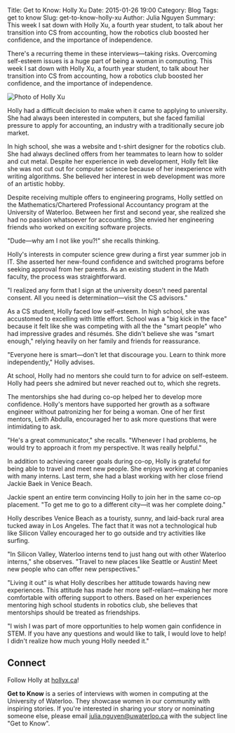 Title: Get to Know: Holly Xu
Date: 2015-01-26 19:00
Category: Blog
Tags: get to know
Slug: get-to-know-holly-xu
Author: Julia Nguyen
Summary: This week I sat down with Holly Xu, a fourth year student, to talk about her transition into CS from accounting, how the robotics club boosted her confidence, and the importance of independence.

There's a recurring theme in these interviews&mdash;taking risks. Overcoming
self-esteem issues is a huge part of being a woman in computing. This week I
sat down with Holly Xu, a fourth year student, to talk about her transition
into CS from accounting, how a robotics club boosted her confidence, and the
importance of independence.

![Photo of Holly Xu](/images/holly_xu.png "Holly Xu")

Holly had a difficult decision to make when it came to applying to university.
She had always been interested in computers, but she faced familial pressure to
apply for accounting, an industry with a traditionally secure job market.

In high school, she was a website and t-shirt designer for the robotics club.
She had always declined offers from her teammates to learn how to solder and
cut metal. Despite her experience in web development, Holly felt like she was
not cut out for computer science because of her inexperience with writing
algorithms. She believed her interest in web development was more of an
artistic hobby.

Despite receiving multiple offers to engineering programs, Holly settled on the
Mathematics/Chartered Professional Accountancy program at the University of
Waterloo. Between her first and second year, she realized she had no passion
whatsoever for accounting. She envied her engineering friends who worked on
exciting software projects.

"Dude&mdash;why am I not like you?!" she recalls thinking.

Holly's interests in computer science grew during a first year summer job in
IT. She asserted her new-found confidence and switched programs before seeking
approval from her parents. As an existing student in the Math faculty, the
process was straightforward.

"I realized any form that I sign at the university doesn't need parental
consent. All you need is determination&mdash;visit the CS advisors."

As a CS student, Holly faced low self-esteem. In high school, she was
accustomed to excelling with little effort. School was a "big kick in the face"
because it felt like she was competing with all the the "smart people" who had
impressive grades and r&eacute;sum&eacute;s. She didn't believe she was "smart
enough," relying heavily on her family and friends for reassurance.

"Everyone here is smart&mdash;don't let that discourage you. Learn to think
more independently," Holly advises.

At school, Holly had no mentors she could turn to for advice on self-esteem.
Holly had peers she admired but never reached out to, which she regrets.

The mentorships she had during co-op helped her to develop more confidence.
Holly's mentors have supported her growth as a software engineer without
patronizing her for being a woman. One of her first mentors, Leith Abdulla,
encouraged her to ask more questions that were intimidating to ask.

"He's a great communicator," she recalls. "Whenever I had problems, he would
try to approach it from my perspective. It was really helpful."

In addition to achieving career goals during co-op, Holly is grateful for being
able to travel and meet new people. She enjoys working at companies with many
interns. Last term, she had a blast working with her close friend Jackie Baek
in Venice Beach.

Jackie spent an entire term convincing Holly to join her in the same co-op
placement. "To get me to go to a different city&mdash;it was her complete
doing."

Holly describes Venice Beach as a touristy, sunny, and laid-back rural area
tucked away in Los Angeles. The fact that it was not a technological hub like
Silicon Valley encouraged her to go outside and try activities like surfing.

"In Silicon Valley, Waterloo interns tend to just hang out with other Waterloo
interns," she observes. "Travel to new places like Seattle or Austin! Meet new
people who can offer new perspectives."

"Living it out" is what Holly describes her attitude towards having new
experiences. This attitude has made her more self-reliant&mdash;making her
more comfortable with offering support to others. Based on her experiences
mentoring high school students in robotics club, she believes that mentorships
should be treated as friendships.

"I wish I was part of more opportunities to help women gain confidence in STEM.
If you have any questions and would like to talk, I would love to help! I
didn't realize how much young Holly needed it."

## Connect ##

Follow Holly at [hollyx.ca](http://hollyx.ca)!

**Get to Know** is a series of interviews with women in computing at the
University of Waterloo. They showcase women in our community with inspiring
stories. If you're interested in sharing your story or nominating someone else,
please email <julia.nguyen@uwaterloo.ca> with the subject line "Get to Know".
